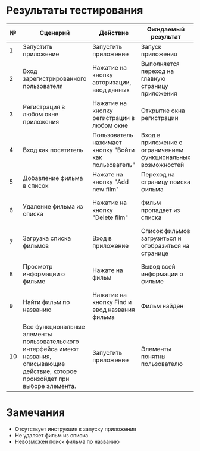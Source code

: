 # Результаты тестирования

|№|Сценарий|Действие|Ожидаемый результат|Физический результат|Оценка|
|---|---|---|---|---|---|
|1|Запустить приложение|Запустить приложение|Запуск приложения|Запуск приложения|Тест пройден|
|2|Вход зарегистрированного пользователя|Нажатие на кнопку авторизации, ввод данных|Выполняется переход на главную страницу приложения|Выполняется переход на главную страницу приложения|Тест пройден|
|3|Регистрация в любом окне приложения|Нажатие на кнопку регистрации в любом окне|Открытие окна регистрации|Открытие окна регистрации|Тест пройден|
|4|Вход как посетитель|Пользователь нажимает кнопку "Войти как пользователь"|Вход в приложение с ограничением функциональных возможностей|Вход в приложение с ограничением функциональных возможностей|Тест пройден|
|5|Добавление фильма в список|Нажате на кнопку "Add new film"|Переход на страницу поиска фильма|Переход на страницу поиска фильма|Тест пройден|
|6|Удаление фильма из списка|Нажатие на кнопку "Delete film"|Фильм пропадает из списка|Ничего не происходит, так как функция не реализована|Тест не пройден|
|7|Загрузка списка фильмов|Вход в приложение|Список фильмов загрузиться и отобразиться на странице|Список фильмов загрузился и отобразился на странице|Тест пройден|
|8|Просмотр информации о фильме|Нажате на фильм|Вывод всей информации о фильме|Не выводятся поля budget, cumulative, worldwide, gross|Тест пройден частично|
|9|Найти фильм по названию|Нажатие на кнопку Find и ввод названия фильма|Фильм найден|Ничего не происходит, так как функция не реализована|Тест не пройден|
|10|Все функциональные элементы пользовательского интерфейса имеют названия, описывающие действие, которое произойдет при выборе элемента.|Запустить приложение|Элементы понятны пользователю|Элементы понятны пользователю|Тест пройден| 

# Замечания
- Отсутствует инструкция к запуску приложения
- Не удаляет фильм из списка
- Невозможен поиск фильма по названию